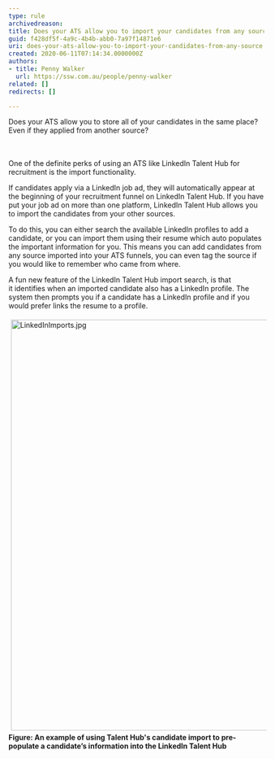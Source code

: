 ```yaml
---
type: rule
archivedreason: 
title: Does your ATS allow you to import your candidates from any source?
guid: f428df5f-4a9c-4b4b-abb0-7a97f14871e6
uri: does-your-ats-allow-you-to-import-your-candidates-from-any-source
created: 2020-06-11T07:14:34.0000000Z
authors:
- title: Penny Walker
  url: https://ssw.com.au/people/penny-walker
related: []
redirects: []

---
```



Does your ATS allow you to store all of your candidates in the same place?&#160;​Even if they applied from another source?<br>
<br><excerpt class='endintro'></excerpt><br>
<p>​One of the definite perks of using an ATS like&#160;LinkedIn Talent Hub for recruitment&#160;is the import functionality.</p><p>If candidates apply via a LinkedIn job ad, they will automatically appear at the beginning of your recruitment funnel on LinkedIn Talent Hub. If you have put your job ad on more than one platform, LinkedIn Talent Hub allows you to import the candidates from your other sources.<br></p><p>To do this, you can either search the available&#160;LinkedIn profiles to add a candidate, or you can import them using their resume which auto populates the important information for you. This means you can add&#160;candidates from any source imported into your&#160;ATS funnels, you can even tag the source if you would like to remember who came from where.&#160;</p><p>A fun new feature of the&#160;LinkedIn Talent Hub import search, is that it&#160;identifies when&#160;an&#160;imported candidate&#160;also has a LinkedIn profile. The system then prompts you if a candidate has a&#160;LinkedIn profile and&#160;if you would prefer links the resume to a profile.<br></p><p><img src="/PublishingImages/LinkedInImports.jpg" alt="LinkedInImports.jpg" style="margin&#58;5px;width&#58;808px;" /><br><span style="font-weight&#58;bold;">Fi​</span><span style="font-weight&#58;bold;">​gure&#58; An example of using Talent Hub's candidate import to&#160;</span><span style="font-weight&#58;bold;">pre-populate</span><span style="font-weight&#58;bold;">&#160;</span><span style="font-weight&#58;bold;">a</span><span style="font-weight&#58;bold;"> </span><span style="font-weight&#58;bold;">candidate’s information into the LinkedIn Talent Hub&#160;</span></p>


